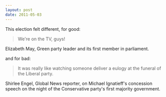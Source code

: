 ```yaml
---
layout: post
date: 2011-05-03
---
```


This election felt different, for good:

>We're on the TV, guys!

Elizabeth May, Green party leader and its first member in parliament.

and for bad:

>It was really like watching someone deliver a eulogy at the funeral of the Liberal party.

Shirlee Engel, Global News reporter, on Michael Ignatieff's concession speech on the night of the Conservative party's first majority government.
